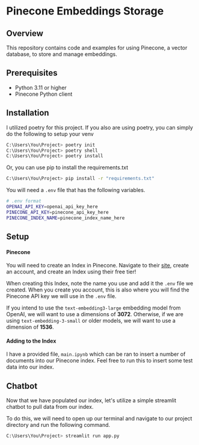 # Pinecone Embeddings Storage

## Overview

This repository contains code and examples for using Pinecone, a vector database, to store and manage embeddings. 

## Prerequisites

- Python 3.11 or higher
- Pinecone Python client

## Installation

I utilized poetry for this project. If you also are using poetry, you can simply do the following to setup your venv

```bash
C:\Users\You\Project> poetry init
C:\Users\You\Project> poetry shell
C:\Users\You\Project> poetry install
```

Or, you can use pip to install the requirements.txt

```bash
C:\Users\You\Project> pip install -r "requirements.txt"
```

You will need a `.env` file that has the following variables.
```bash
# .env format
OPENAI_API_KEY=openai_api_key_here
PINECONE_API_KEY=pinecone_api_key_here
PINECONE_INDEX_NAME=pinecone_index_name_here
```

## Setup

#### Pinecone

You will need to create an Index in Pinecone. Navigate to their [site](https://app.pinecone.io/), create an account, and create an Index using their free tier!

When creating this Index, note the name you use and add it the `.env` file we created. When you create you account, this is also where you will find the Pinecone API key we will use in the `.env` file.

If you intend to use the `text-embedding3-large` embedding model from OpenAI, we will want to use a dimensions of **3072**. Otherwise, if we are using `text-embedding-3-small` or older models, we will want to use a dimension of **1536**.

#### Adding to the Index

I have a provided file, `main.ipynb` which can be ran to insert a number of documents into our Pinecone index. Feel free to run this to insert some test data into our index.

## Chatbot

Now that we have populated our index, let's utilize a simple streamlit chatbot to pull data from our index.

To do this, we will need to open up our terminal and navigate to our project directory and run the following command.

```bash
C:\Users\You\Project> streamlit run app.py
```
